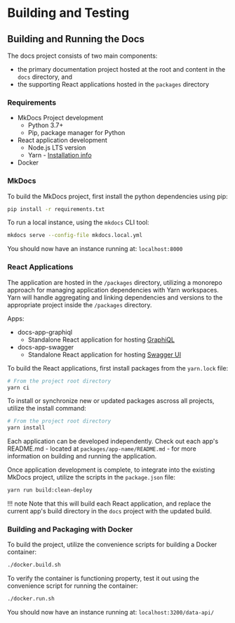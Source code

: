 # Building and Testing

## **Building and Running the Docs**

The docs project consists of two main components:

  - the primary documentation project hosted at the root and content in the 
    `docs` directory, and   
  - the supporting React applications hosted in the `packages` directory

### **Requirements**

  - MkDocs Project development  
    - Python 3.7+
    - Pip, package manager for Python
  - React application development  
    - Node.js LTS version
    - Yarn - [Installation info](https://yarnpkg.com/en/docs/install)
  - Docker

### **MkDocs**

To build the MkDocs project, first install the python dependencies using pip:
``` bash
pip install -r requirements.txt
```
To run a local instance, using the `mkdocs` CLI tool:
``` bash
mkdocs serve --config-file mkdocs.local.yml
```
You should now have an instance running at: `localhost:8000`

### **React Applications**

The application are hosted in the `/packages` directory, utilizing a monorepo 
approach for managing application dependencies with Yarn workspaces. Yarn will 
handle aggregating and linking dependencies and versions to the
appropriate project inside the `/packages` directory.  

Apps:  

  - docs-app-graphiql  
    - Standalone React application for hosting 
      [GraphiQL](https://github.com/graphql/graphiql)  
  - docs-app-swagger  
    - Standalone React application for hosting 
      [Swagger UI](https://github.com/swagger-api/swagger-ui)

To build the React applications, first install packages from the `yarn.lock` file:
``` bash
# From the project root directory
yarn ci
```
To install or synchronize new or updated packages ascross all projects, utilize 
the install command:
``` bash
# From the project root directory
yarn install
```

Each application can be developed independently. Check out each app's README.md -
located at `packages/app-name/README.md` - for more information on building and 
running the application.  

Once application development is complete, to integrate into the existing MkDocs 
project, utilize the scripts in the `package.json` file:
``` bash
yarn run build:clean-deploy
```

!!! note 
    Note that this will build each React application, and replace the current app's 
    build directory in the `docs` project with the updated build.

### **Building and Packaging with Docker**

To build the project, utilize the convenience scripts for building a Docker container:
``` bash
./docker.build.sh
```
To verify the container is functioning property, test it out using the convenience 
script for running the container:
``` bash
./docker.run.sh
```
You should now have an instance running at: `localhost:3200/data-api/`

<br/>
